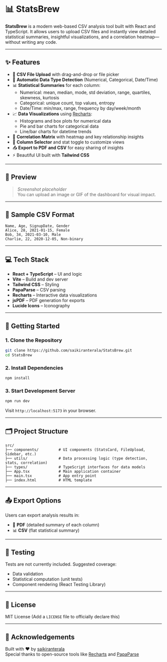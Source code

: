 
# 📊 StatsBrew

**StatsBrew** is a modern web-based CSV analysis tool built with React and TypeScript. It allows users to upload CSV files and instantly view detailed statistical summaries, insightful visualizations, and a correlation heatmap—without writing any code.

---

## ✨ Features

- 📁 **CSV File Upload** with drag-and-drop or file picker
- 🧠 **Automatic Data Type Detection** (Numerical, Categorical, Date/Time)
- 📊 **Statistical Summaries** for each column:
  - Numerical: mean, median, mode, std deviation, range, quartiles, skewness, kurtosis
  - Categorical: unique count, top values, entropy
  - Date/Time: min/max, range, frequency by day/week/month
- 📈 **Data Visualizations** using [Recharts](https://recharts.org/):
  - Histograms and box plots for numerical data
  - Pie and bar charts for categorical data
  - Line/bar charts for datetime trends
- 🔗 **Correlation Matrix** with heatmap and key relationship insights
- 🧩 **Column Selector** and stat toggle to customize views
- 📤 **Export to PDF and CSV** for easy sharing of insights
- ⚡ Beautiful UI built with **Tailwind CSS**

---

## 📸 Preview

> _Screenshot placeholder_  
> You can upload an image or GIF of the dashboard for visual impact.

---

## 📁 Sample CSV Format

```csv
Name, Age, SignupDate, Gender
Alice, 28, 2021-01-15, Female
Bob, 34, 2021-03-10, Male
Charlie, 22, 2020-12-05, Non-binary
```

---

## 💻 Tech Stack

- **React + TypeScript** – UI and logic
- **Vite** – Build and dev server
- **Tailwind CSS** – Styling
- **PapaParse** – CSV parsing
- **Recharts** – Interactive data visualizations
- **jsPDF** – PDF generation for exports
- **Lucide Icons** – Iconography

---

## 🚀 Getting Started

### 1. Clone the Repository

```bash
git clone https://github.com/saikiranterala/StatsBrew.git
cd StatsBrew
```

### 2. Install Dependencies

```bash
npm install
```

### 3. Start Development Server

```bash
npm run dev
```

Visit `http://localhost:5173` in your browser.

---

## 🗂️ Project Structure

```
src/
├── components/         # UI components (StatsCard, FileUpload, Sidebar, etc.)
├── utils/              # Data processing logic (type detection, stats, correlation)
├── types/              # TypeScript interfaces for data models
├── App.tsx             # Main application container
├── main.tsx            # App entry point
├── index.html          # HTML template
```

---

## 📤 Export Options

Users can export analysis results in:

- 📄 **PDF** (detailed summary of each column)
- 📊 **CSV** (flat statistical summary)

---

## 🧪 Testing

Tests are not currently included. Suggested coverage:

- Data validation
- Statistical computation (unit tests)
- Component rendering (React Testing Library)

---

## 📜 License

MIT License (Add a `LICENSE` file to officially declare this)

---

## 🙌 Acknowledgements

Built with ❤️ by [saikiranterala](https://github.com/saikiranterala)  
Special thanks to open-source tools like [Recharts](https://recharts.org/) and [PapaParse](https://www.papaparse.com/)
